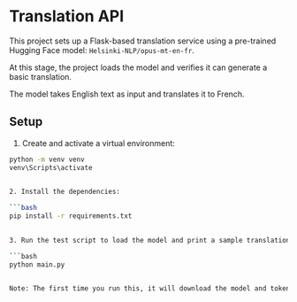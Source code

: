 # Translation API

This project sets up a Flask-based translation service using a pre-trained Hugging Face model: `Helsinki-NLP/opus-mt-en-fr`.

At this stage, the project loads the model and verifies it can generate a basic translation.

The model takes English text as input and translates it to French.

## Setup

1. Create and activate a virtual environment:

```bash
python -m venv venv
venv\Scripts\activate

 
2. Install the dependencies:

```bash
pip install -r requirements.txt

 
3. Run the test script to load the model and print a sample translation:

```bash
python main.py

 
Note: The first time you run this, it will download the model and tokenizer from Hugging Face. This may take a few minutes.

